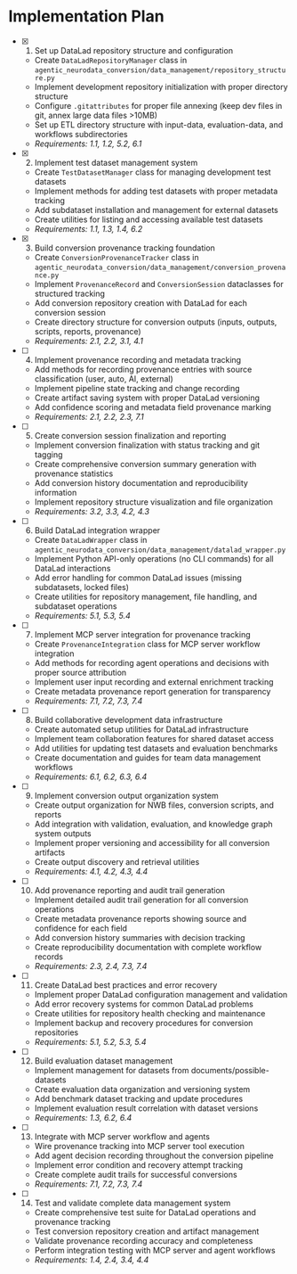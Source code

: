 # Implementation Plan

- [x] 1. Set up DataLad repository structure and configuration
  - Create `DataLadRepositoryManager` class in `agentic_neurodata_conversion/data_management/repository_structure.py`
  - Implement development repository initialization with proper directory structure
  - Configure `.gitattributes` for proper file annexing (keep dev files in git, annex large data files >10MB)
  - Set up ETL directory structure with input-data, evaluation-data, and workflows subdirectories
  - _Requirements: 1.1, 1.2, 5.2, 6.1_

- [x] 2. Implement test dataset management system
  - Create `TestDatasetManager` class for managing development test datasets
  - Implement methods for adding test datasets with proper metadata tracking
  - Add subdataset installation and management for external datasets
  - Create utilities for listing and accessing available test datasets
  - _Requirements: 1.1, 1.3, 1.4, 6.2_

- [x] 3. Build conversion provenance tracking foundation
  - Create `ConversionProvenanceTracker` class in `agentic_neurodata_conversion/data_management/conversion_provenance.py`
  - Implement `ProvenanceRecord` and `ConversionSession` dataclasses for structured tracking
  - Add conversion repository creation with DataLad for each conversion session
  - Create directory structure for conversion outputs (inputs, outputs, scripts, reports, provenance)
  - _Requirements: 2.1, 2.2, 3.1, 4.1_

- [ ] 4. Implement provenance recording and metadata tracking
  - Add methods for recording provenance entries with source classification (user, auto, AI, external)
  - Implement pipeline state tracking and change recording
  - Create artifact saving system with proper DataLad versioning
  - Add confidence scoring and metadata field provenance marking
  - _Requirements: 2.1, 2.2, 2.3, 7.1_

- [ ] 5. Create conversion session finalization and reporting
  - Implement conversion finalization with status tracking and git tagging
  - Create comprehensive conversion summary generation with provenance statistics
  - Add conversion history documentation and reproducibility information
  - Implement repository structure visualization and file organization
  - _Requirements: 3.2, 3.3, 4.2, 4.3_

- [ ] 6. Build DataLad integration wrapper
  - Create `DataLadWrapper` class in `agentic_neurodata_conversion/data_management/datalad_wrapper.py`
  - Implement Python API-only operations (no CLI commands) for all DataLad interactions
  - Add error handling for common DataLad issues (missing subdatasets, locked files)
  - Create utilities for repository management, file handling, and subdataset operations
  - _Requirements: 5.1, 5.3, 5.4_

- [ ] 7. Implement MCP server integration for provenance tracking
  - Create `ProvenanceIntegration` class for MCP server workflow integration
  - Add methods for recording agent operations and decisions with proper source attribution
  - Implement user input recording and external enrichment tracking
  - Create metadata provenance report generation for transparency
  - _Requirements: 7.1, 7.2, 7.3, 7.4_

- [ ] 8. Build collaborative development data infrastructure
  - Create automated setup utilities for DataLad infrastructure
  - Implement team collaboration features for shared dataset access
  - Add utilities for updating test datasets and evaluation benchmarks
  - Create documentation and guides for team data management workflows
  - _Requirements: 6.1, 6.2, 6.3, 6.4_

- [ ] 9. Implement conversion output organization system
  - Create output organization for NWB files, conversion scripts, and reports
  - Add integration with validation, evaluation, and knowledge graph system outputs
  - Implement proper versioning and accessibility for all conversion artifacts
  - Create output discovery and retrieval utilities
  - _Requirements: 4.1, 4.2, 4.3, 4.4_

- [ ] 10. Add provenance reporting and audit trail generation
  - Implement detailed audit trail generation for all conversion operations
  - Create metadata provenance reports showing source and confidence for each field
  - Add conversion history summaries with decision tracking
  - Create reproducibility documentation with complete workflow records
  - _Requirements: 2.3, 2.4, 7.3, 7.4_

- [ ] 11. Create DataLad best practices and error recovery
  - Implement proper DataLad configuration management and validation
  - Add error recovery systems for common DataLad problems
  - Create utilities for repository health checking and maintenance
  - Implement backup and recovery procedures for conversion repositories
  - _Requirements: 5.1, 5.2, 5.3, 5.4_

- [ ] 12. Build evaluation dataset management
  - Implement management for datasets from documents/possible-datasets
  - Create evaluation data organization and versioning system
  - Add benchmark dataset tracking and update procedures
  - Implement evaluation result correlation with dataset versions
  - _Requirements: 1.3, 6.2, 6.4_

- [ ] 13. Integrate with MCP server workflow and agents
  - Wire provenance tracking into MCP server tool execution
  - Add agent decision recording throughout the conversion pipeline
  - Implement error condition and recovery attempt tracking
  - Create complete audit trails for successful conversions
  - _Requirements: 7.1, 7.2, 7.3, 7.4_

- [ ] 14. Test and validate complete data management system
  - Create comprehensive test suite for DataLad operations and provenance tracking
  - Test conversion repository creation and artifact management
  - Validate provenance recording accuracy and completeness
  - Perform integration testing with MCP server and agent workflows
  - _Requirements: 1.4, 2.4, 3.4, 4.4_